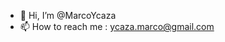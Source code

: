 - 👋 Hi, I’m @MarcoYcaza
- 📫 How to reach me : ycaza.marco@gmail.com

<!---
MarcoYcaza/MarcoYcaza is a ✨ special ✨ repository because its `README.md` (this file) appears on your GitHub profile.
You can click the Preview link to take a look at your changes.
--->
